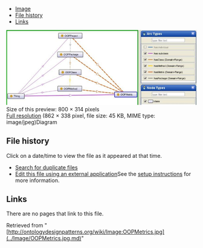 * [Image](../Image/OOPMetrics.jpg.md#file)
* [File history](../Image/OOPMetrics.jpg.md#filehistory)
* [Links](../Image/OOPMetrics.jpg.md#filelinks)

[![Image:OOPMetrics.jpg](../images/thumb/c/cf/OOPMetrics.jpg/800px-OOPMetrics.jpg)](../images/c/cf/OOPMetrics.jpg)  
Size of this preview: 800 × 314 pixels  
[Full resolution](../images/c/cf/OOPMetrics.jpg)‎ (862 × 338 pixel, file size: 45 KB, MIME type: image/jpeg)Diagram




## File history

Click on a date/time to view the file as it appeared at that time.



  
* [Search for duplicate files](http://ontologydesignpatterns.org/wiki/Special:FileDuplicateSearch/OOPMetrics.jpg "Special:FileDuplicateSearch/OOPMetrics.jpg")
* [Edit this file using an external application](http://ontologydesignpatterns.org/wiki/index.php?title=Image:OOPMetrics.jpg&action=edit&externaledit=true&mode=file "Image:OOPMetrics.jpg")See the [setup instructions](http://www.mediawiki.org/wiki/Manual:External_editors "http://www.mediawiki.org/wiki/Manual:External_editors") for more information.

## Links



There are no pages that link to this file.




Retrieved from "[http://ontologydesignpatterns.org/wiki/Image:OOPMetrics.jpg](../Image/OOPMetrics.jpg.md)"